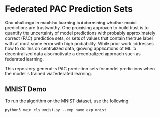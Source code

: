 # Federated PAC Prediction Sets

One challenge in machine learning is determining whether model predictions are trustworthy. One promising approach to build trust is to quantify the uncertainty of model predictions with probably approximately correct (PAC) prediction sets, or sets of values that contain the true label with at most some error with high probability. While prior work addresses how to do this on centralized data, growing applications of ML to decentralized data also motivate a decentralized approach such as federated learning. 

This repository generates PAC prediction sets for model predictions when the model is trained via federated learning. 


## MNIST Demo

To run the algorithm on the MNIST dataset, use the following: 
```
python3 main_cls_mnist.py --exp_name exp_mnist
```


